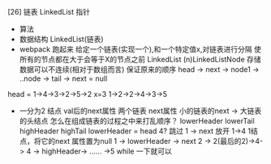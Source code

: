 [26] 链表 LinkedList 指针

- 算法 
- 数据结构 LinkedList(链表)
- webpack 跑起来
给定一个链表(实现一个),和一个特定值x,对链表进行分隔
使所有的节点都在大于会等于X的节点之前
LinkedList (n)LinkedListNode 
存储数据可以不连续(相对于数组而言)
保证原来的顺序
head -> next -> node1 -> ..node -> tail -> next = null

head = 1->4->3->2->5->2  x=3
1->2->2->4->3->5
- 一分为2 结点 val后的next属性
  两个链表 next属性 小的链表的next -> 大链表的头结点
  怎么在组成链表的过程之中来打乱顺序？
  lowerHeader
  lowerTail
  highHeader
  highTail
  lowerHeader = head
  4? 跳过  1 -> next 放开 1->4  1结点，将它的next 属性置为null
  1 -> lowerHeader -> next 2 -> 2(最后的2)->4->
  4 -> highHeader-> ...... ->5
  while 一下就可以
  


